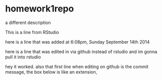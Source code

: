 homework1repo
=============

a different description

This is a line from RStudio

here is a line that was added at 6:08pm, Sunday September 14th 2014

here is a line that was edited in via github instead of rstudio and im gonna pull it into rstudio

hey it worked. also that first line when editing on github is the commit message, the box below is like an extension,
